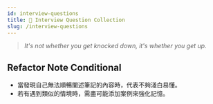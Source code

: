```yaml
---
id: interview-questions
title: 📄 Interview Question Collection
slug: /interview-questions
---
```


> _It's not whether you get knocked down, it's whether you get up._

## Refactor Note Conditional

- 當發現自己無法順暢闡述筆記的內容時，代表不夠淺白易懂。
- 若有遇到類似的情境時，需盡可能添加案例來強化記憶。
